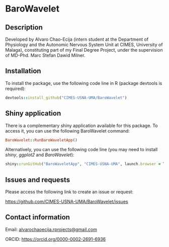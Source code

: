 # BaroWavelet

## Description

Developed by Alvaro Chao-Ecija (intern student at the 
Department of Physiology and the Autonomic Nervous System Unit at CIMES, University of
Malaga), constituting part of my Final Degree Project, under the supervision of 
MD-Phd. Marc Stefan Dawid Milner.


## Installation

To install the package, use the following code line in R (package devtools is required):

```ruby
devtools::install_github("CIMES-USNA-UMA/BaroWavelet")
```

## Shiny application

There is a complementary shiny application available for this package. To access it, you can use the following BaroWavelet command:

```ruby
BaroWavelet::RunBaroWaveletApp()
```

Alternatively, you can use the following code line (you may need to install *shiny*, *ggplot2* and *BaroWavelet*):

```ruby
shiny::runGitHub("BaroWaveletApp", "CIMES-USNA-UMA", launch.browser = TRUE)
```

## Issues and requests

Please access the following link to create an issue or request:

https://github.com/CIMES-USNA-UMA/BaroWavelet/issues

## Contact information

Email: alvarochaoecija.rprojects@gmail.com

ORCID: https://orcid.org/0000-0002-2691-6936
